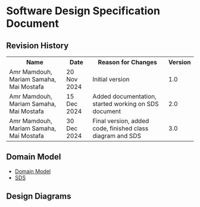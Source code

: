 # Software Design Specification Document

## Revision History

<table>
<tr>
<th>Name</th>
<th>Date</th>
<th>Reason for Changes</th>
<th>Version</th>
</tr>
<tr>
<td>Amr Mamdouh, Mariam Samaha, Mai Mostafa</td>
<td>20 Nov 2024</td>
<td>Initial version</td>
<td>1.0</td>
</tr>
<tr>
<td>Amr Mamdouh, Mariam Samaha, Mai Mostafa</td>
<td>15 Dec 2024</td>
<td>Added documentation, started working on SDS document</td>
<td>2.0</td>
</tr>
<tr>
<td>Amr Mamdouh, Mariam Samaha, Mai Mostafa</td>
<td>30 Dec 2024</td>
<td>Final version, added code, finished class diagram and SDS</td>
<td>3.0</td>
</tr>
</table>

## Domain Model

- [Domain Model](diagrams/domain_model.puml)
- [SDS](https://docs.google.com/document/d/1OR9eBksKUiGZma_QbLJcEHwOAHB_FlHuoPR4K7HY0Yg/edit?tab=t.0)
## Design Diagrams

